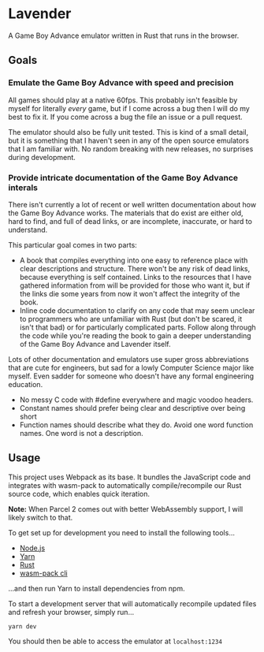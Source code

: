 # Lavender
A Game Boy Advance emulator written in Rust that runs in the browser.

## Goals

### Emulate the Game Boy Advance with speed and precision
All games should play at a native 60fps. This probably isn't feasible by
myself for literally *every* game, but if I come across a bug then I will do my
best to fix it. If you come across a bug the file an issue or a pull request.

The emulator should also be fully unit tested. This is kind of a small detail,
but it is something that I haven't seen in any of the open source emulators
that I am familiar with. No random breaking with new releases, no surprises
during development.

### Provide intricate documentation of the Game Boy Advance interals
There isn't currently a lot of recent or well written documentation about how
the Game Boy Advance works. The materials that do exist are either old, hard to
find, and full of dead links, or are incomplete, inaccurate, or hard to
understand.

This particular goal comes in two parts:
  - A book that compiles everything into one easy to reference place
  with clear descriptions and structure. There won't be any risk of dead links,
  because everything is self contained. Links to the resources that I have
  gathered information from will be provided for those who want it, but if the
  links die some years from now it won't affect the integrity of the book.
  - Inline code documentation to clarify on any code that may seem unclear to
  programmers who are unfamiliar with Rust (but don't be scared, it isn't that
  bad) or for particularly complicated parts. Follow along through the
  code while you're reading the book to gain a deeper understanding of the
  Game Boy Advance and Lavender itself.

Lots of other documentation and emulators use super gross abbreviations that
are cute for engineers, but sad for a lowly Computer Science major like myself.
Even sadder for someone who doesn't have any formal engineering education.
- No messy C code with #define everywhere and magic voodoo headers.
- Constant names should prefer being clear and descriptive over being short
- Function names should describe what they do. Avoid one word function names.
One word is not a description.

## Usage
This project uses Webpack as its base. It bundles the JavaScript code and
integrates with wasm-pack to automatically compile/recompile our Rust source
code, which enables quick iteration.

**Note:** When Parcel 2 comes out with better WebAssembly support, I will likely
switch to that.

To get set up for development you need to install the following tools...

- [Node.js](https://nodejs.org)
- [Yarn](https://yarnpkg.com)
- [Rust](https://rustup.rs)
- [wasm-pack cli](https://rustwasm.github.io/wasm-pack/installer/)

...and then run Yarn to install dependencies from npm.

To start a development server that will automatically recompile updated files
and refresh your browser, simply run...

```Shell
yarn dev
```

You should then be able to access the emulator at `localhost:1234`
